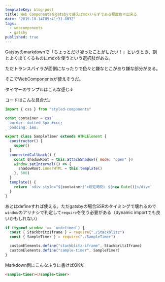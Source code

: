```yaml
---
templateKey: blog-post
title: Web Componentsをgatsbyで使えばmdxいらずである程度色々出来る
date: '2019-10-14T09:41:31.803Z'
tags:
  - webcomponents
  - gatsby
published: true
---
```


Gatsbyのmarkdownで「ちょっとだけ凝ったことがしたい！」というとき、割とよく出てくるものにmdxを使うという選択肢がある。

ただトランスパイラが面倒になったりで色々と嫌なとこがあり嫌な部分がある。

そこでWebComponentsが使えそうだ。

タイマーのサンプルはこんな感じ↓

<sample-timer></sample-timer>

コードはこんな具合だ。

```js
import { css } from "styled-components"

const container = css`
  border: dotted 3px #ccc;
  padding: 1em;
`
export class SampleTimer extends HTMLElement {
  constructor() {
    super()
  }
  connectedCallback() {
    const shadowRoot = this.attachShadow({ mode: "open" })
    window.setInterval(() => {
      shadowRoot.innerHTML = this.template()
    }, 500)
  }
  template() {
    return `<div style="${container}">現在時刻: ${new Date()}</div>`
  }
}
```

あとはdefineすれば使える。ただgatsbyの場合SSRのタイミングで壊れるので`window`のアリナシで判定して`require`を使う必要がある（dynamic importでも良いかもしれない）

```js
if (typeof window !== `undefined`) {
  const { StackbritzIframe } = require("./Stackblitz")
  const { SampleTimer } = require("./SampleTimer")

  customElements.define("stackblitz-iframe", StackbritzIframe)
  customElements.define("sample-timer", SampleTimer)
}
```

Markdown側にこんなふうに書けばOKだ

```html
<sample-timer></sample-timer>
```

